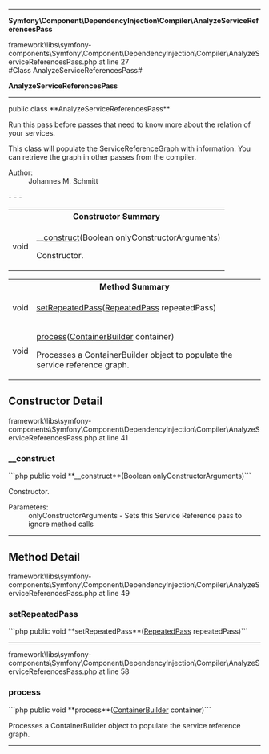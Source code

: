 - - -

**Symfony\Component\DependencyInjection\Compiler\AnalyzeServiceReferencesPass**
<div class="location">framework\libs\symfony-components\Symfony\Component\DependencyInjection\Compiler\AnalyzeServiceReferencesPass.php at line 27</div>
#Class AnalyzeServiceReferencesPass#

**AnalyzeServiceReferencesPass**


- - -

<p class="signature">public  class **AnalyzeServiceReferencesPass**</p>

<div class="comment" id="overview_description"><p>Run this pass before passes that need to know more about the relation of
your services.</p><p>This class will populate the ServiceReferenceGraph with information. You can
retrieve the graph in other passes from the compiler.</p></div>

<dl>
<dt>Author:</dt>
<dd>Johannes M. Schmitt <schmittjoh@gmail.com></dd>
</dl>
- - -

<table id="summary_constructor">
<tr><th colspan="2">Constructor Summary</th></tr>
<tr>
<td class="type"> void</td>
<td class="description"><p class="name"><a href="#__construct">__construct</a>(Boolean onlyConstructorArguments)</p><p class="description">Constructor.</p></td>
</tr>
</table>

<table id="summary_method">
<tr><th colspan="2">Method Summary</th></tr>
<tr>
<td class="type"> void</td>
<td class="description"><p class="name"><a href="#setRepeatedPass">setRepeatedPass</a>(<a href="../../../../symfony/component/dependencyinjection/compiler/repeatedpass.html">RepeatedPass</a> repeatedPass)</p><p class="description"></p></td>
</tr>
<tr>
<td class="type"> void</td>
<td class="description"><p class="name"><a href="#process">process</a>(<a href="../../../../symfony/component/dependencyinjection/containerbuilder.html">ContainerBuilder</a> container)</p><p class="description">Processes a ContainerBuilder object to populate the service reference graph.</p></td>
</tr>
</table>

<h2 id="detail_method">Constructor Detail</h2>
<div class="location">framework\libs\symfony-components\Symfony\Component\DependencyInjection\Compiler\AnalyzeServiceReferencesPass.php at line 41</div>
<h3 id="__construct()">__construct</h3>
```php
public  void **__construct**(Boolean onlyConstructorArguments)```
<div class="details">
<p>Constructor.</p><dl>
<dt>Parameters:</dt>
<dd>onlyConstructorArguments - Sets this Service Reference pass to ignore method calls</dd>
</dl>
</div>

- - -

<h2 id="detail_method">Method Detail</h2>
<div class="location">framework\libs\symfony-components\Symfony\Component\DependencyInjection\Compiler\AnalyzeServiceReferencesPass.php at line 49</div>
<h3 id="setRepeatedPass()">setRepeatedPass</h3>
```php
public  void **setRepeatedPass**(<a href="../../../../symfony/component/dependencyinjection/compiler/repeatedpass.html">RepeatedPass</a> repeatedPass)```
<div class="details">
<p></p></div>

- - -

<div class="location">framework\libs\symfony-components\Symfony\Component\DependencyInjection\Compiler\AnalyzeServiceReferencesPass.php at line 58</div>
<h3 id="process()">process</h3>
```php
public  void **process**(<a href="../../../../symfony/component/dependencyinjection/containerbuilder.html">ContainerBuilder</a> container)```
<div class="details">
<p>Processes a ContainerBuilder object to populate the service reference graph.</p></div>

- - -

